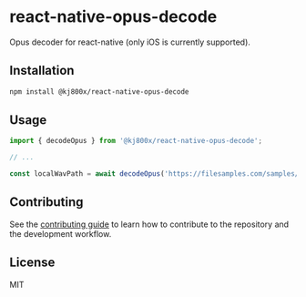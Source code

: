 # react-native-opus-decode

Opus decoder for react-native (only iOS is currently supported).

## Installation

```sh
npm install @kj800x/react-native-opus-decode
```

## Usage

```js
import { decodeOpus } from '@kj800x/react-native-opus-decode';

// ...

const localWavPath = await decodeOpus('https://filesamples.com/samples/audio/opus/sample4.opus');
```

## Contributing

See the [contributing guide](CONTRIBUTING.md) to learn how to contribute to the repository and the development workflow.

## License

MIT
